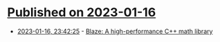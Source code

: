 # [Published on 2023-01-16](index.md)

* [2023-01-16, 23:42:25](https://news.ycombinator.com/item?id=34407106) - [Blaze: A high-performance C++ math library](https://bitbucket.org/blaze-lib/blaze/src/master/)
